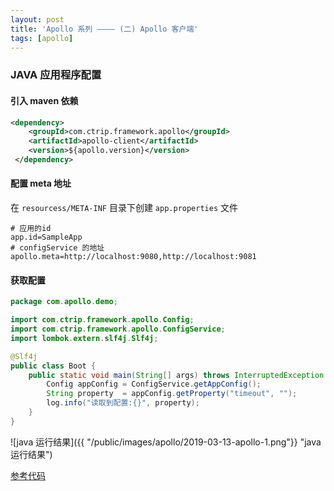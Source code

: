 ```yaml
---
layout: post
title: 'Apollo 系列 ———— (二) Apollo 客户端'
tags: [apollo]
---
```


### JAVA 应用程序配置

#### 引入 maven 依赖

```xml
<dependency>
    <groupId>com.ctrip.framework.apollo</groupId>
    <artifactId>apollo-client</artifactId>
    <version>${apollo.version}</version>
 </dependency>
```

#### 配置 meta 地址

在 `resourcess/META-INF` 目录下创建 `app.properties` 文件

```properties
# 应用的id
app.id=SampleApp
# configService 的地址
apollo.meta=http://localhost:9080,http://localhost:9081
```

#### 获取配置

```java
package com.apollo.demo;

import com.ctrip.framework.apollo.Config;
import com.ctrip.framework.apollo.ConfigService;
import lombok.extern.slf4j.Slf4j;

@Slf4j
public class Boot {
    public static void main(String[] args) throws InterruptedException {
        Config appConfig = ConfigService.getAppConfig();
        String property  = appConfig.getProperty("timeout", "");
        log.info("读取到配置:{}", property);
    }
}
```

![java 运行结果]({{ "/public/images/apollo/2019-03-13-apollo-1.png"}} "java 运行结果")

[参考代码](https://github.com/g5niusx/apollo-demo/blob/master/apollo-java/src/main/java/com/apollo/demo/java/JavaDemo.java)
